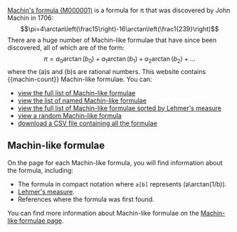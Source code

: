 [Machin's formula (M000001)](/M000001) is a formula for &pi; that was discovered by John Machin in 1706:
$$\pi=4\arctan\left(\frac15\right)-16\arctan\left(\frac1{239}\right)$$
There are a huge number of Machin-like formulae that have since been discovered, all of which
are of the form:
$$\pi=a_0\arctan(b_0)+a_1\arctan(b_1)+a_2\arctan(b_2)+\dots$$
where the \(a\)s and \(b\)s are rational numbers.
This website contains {{machin-count}} Machin-like formulae.
You can:

* [view the full list of Machin-like formulae](/formulae)
* [view the list of named Machin-like formulae](/formulae/alpha.html)
* [view the full list of Machin-like formulae sorted by Lehmer's measure](/formulae/lehmer.html)
* [view a random Machin-like formula](/random.html)
* [download a CSV file containing all the formulae](csv.md)

## Machin-like formulae
On the page for each Machin-like formula, you will find information about the formula, including:

* The formula in compact notation where <code>a[b]</code> represents \(a\arctan(1/b)\).
* [Lehmer's measure](machin-like.md#Lehmers-measure).
* References where the formula was first found.

You can find more information about Machin-like formulae on the [Machin-like formulae page](machin-like.md).
